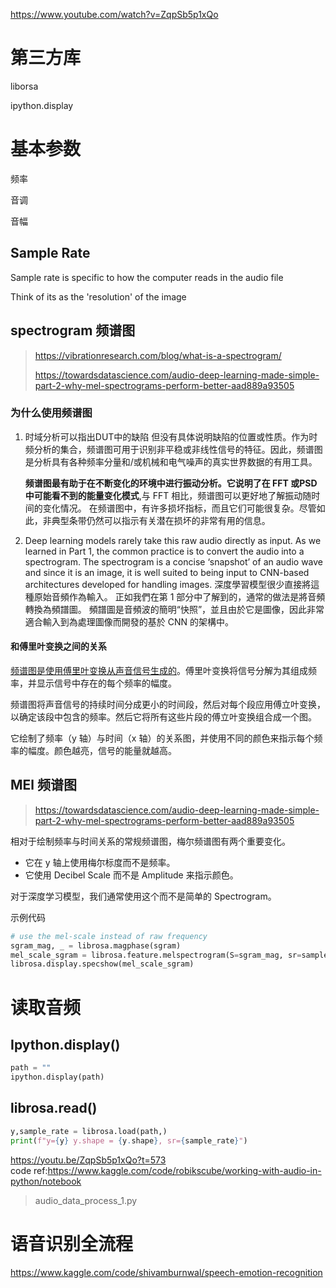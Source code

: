 https://www.youtube.com/watch?v=ZqpSb5p1xQo

# 第三方库

liborsa 

ipython.display 

# 基本参数

频率

音调

音幅



## Sample Rate

Sample rate is specific to how the computer reads in the audio file 

Think of its as the 'resolution' of the image 

## spectrogram 频谱图
> https://vibrationresearch.com/blog/what-is-a-spectrogram/
> 
> https://towardsdatascience.com/audio-deep-learning-made-simple-part-2-why-mel-spectrograms-perform-better-aad889a93505

### 为什么使用频谱图
1. 时域分析可以指出DUT中的缺陷 但没有具体说明缺陷的位置或性质。作为时频分析的集合，频谱图可用于识别非平稳或非线性信号的特征。因此，频谱图是分析具有各种频率分量和/或机械和电气噪声的真实世界数据的有用工具。

    **频谱图最有助于在不断变化的环境中进行振动分析。它说明了在 FFT 或PSD中可能看不到的能量变化模式**,与 FFT 相比，频谱图可以更好地了解振动随时间的变化情况。 
     在频谱图中，有许多损坏指标，而且它们可能很复杂。尽管如此，非典型条带仍然可以指示有关潜在损坏的非常有用的信息。

2. Deep learning models rarely take this raw audio directly as input. As we learned in Part 1, the common practice is to convert the audio into a spectrogram. The spectrogram is a concise ‘snapshot’ of an audio wave and since it is an image, it is well suited to being input to CNN-based architectures developed for handling images.
    深度學習模型很少直接將這種原始音頻作為輸入。 正如我們在第 1 部分中了解到的，通常的做法是將音頻轉換為頻譜圖。 頻譜圖是音頻波的簡明“快照”，並且由於它是圖像，因此非常適合輸入到為處理圖像而開發的基於 CNN 的架構中。

#### 和傅里叶变换之间的关系
<u>频谱图是使用傅里叶变换从声音信号生成的</u>。傅里叶变换将信号分解为其组成频率，并显示信号中存在的每个频率的幅度。

频谱图将声音信号的持续时间分成更小的时间段，然后对每个段应用傅立叶变换，以确定该段中包含的频率。然后它将所有这些片段的傅立叶变换组合成一个图。

它绘制了频率（y 轴）与时间（x 轴）的关系图，并使用不同的颜色来指示每个频率的幅度。颜色越亮，信号的能量就越高。


## MEl 频谱图 
> https://towardsdatascience.com/audio-deep-learning-made-simple-part-2-why-mel-spectrograms-perform-better-aad889a93505

相对于绘制频率与时间关系的常规频谱图，梅尔频谱图有两个重要变化。

- 它在 y 轴上使用梅尔标度而不是频率。
- 它使用 Decibel Scale 而不是 Amplitude 来指示颜色。

对于深度学习模型，我们通常使用这个而不是简单的 Spectrogram。

示例代码
```python 
# use the mel-scale instead of raw frequency
sgram_mag, _ = librosa.magphase(sgram)
mel_scale_sgram = librosa.feature.melspectrogram(S=sgram_mag, sr=sample_rate)
librosa.display.specshow(mel_scale_sgram)
```
# 读取音频

## Ipython.display()

```python
path = ""
ipython.display(path)
```



## librosa.read()

```python
y,sample_rate = librosa.load(path,)
print(f"y={y} y.shape = {y.shape}, sr={sample_rate}")
```

https://youtu.be/ZqpSb5p1xQo?t=573 <br>
code ref:https://www.kaggle.com/code/robikscube/working-with-audio-in-python/notebook
> audio_data_process_1.py
> 


# 语音识别全流程
https://www.kaggle.com/code/shivamburnwal/speech-emotion-recognition
